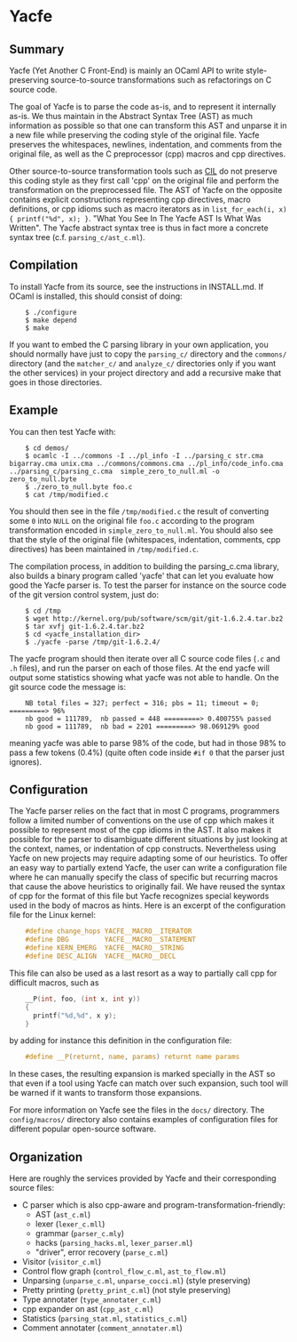Yacfe
=====

Summary
-------

Yacfe (Yet Another C Front-End) is mainly an OCaml API to write
style-preserving source-to-source transformations such as refactorings
on C source code.

The goal of Yacfe is to parse the code as-is, and to represent it
internally as-is. We thus maintain in the Abstract Syntax Tree (AST)
as much information as possible so that one can transform this AST and
unparse it in a new file while preserving the coding style of the
original file. Yacfe preserves the whitespaces, newlines, indentation,
and comments from the original file, as well as the C preprocessor
(cpp) macros and cpp directives.

Other source-to-source transformation tools such as
[CIL](http://manju.cs.berkeley.edu/cil/) do not preserve this coding style
as they first call 'cpp' on the original file and perform the
transformation on the preprocessed file. The AST of Yacfe on the
opposite contains explicit constructions representing cpp directives,
macro definitions, or cpp idioms such as macro iterators as in
`list_for_each(i, x) { printf("%d", x); }`. "What You See In The Yacfe
AST Is What Was Written". The Yacfe abstract syntax tree is thus in
fact more a concrete syntax tree (c.f. `parsing_c/ast_c.ml`).

Compilation
-----------

To install Yacfe from its source, see the instructions in INSTALL.md.
If OCaml is installed, this should consist of doing:

```
    $ ./configure
    $ make depend
    $ make
```

If you want to embed the C parsing library in your own application,
you should normally have just to copy the `parsing_c/` directory and the
`commons/` directory (and the `matcher_c/` and `analyze_c/` directories
only if you want the other services) in your project directory and add a
recursive make that goes in those directories.

Example
-------

You can then test Yacfe with:

```
    $ cd demos/
    $ ocamlc -I ../commons -I ../pl_info -I ../parsing_c str.cma bigarray.cma unix.cma ../commons/commons.cma ../pl_info/code_info.cma ../parsing_c/parsing_c.cma  simple_zero_to_null.ml -o zero_to_null.byte
    $ ./zero_to_null.byte foo.c
    $ cat /tmp/modified.c
```

You should then see in the file `/tmp/modified.c` the result of
converting some `0` into `NULL` on the original file `foo.c`
according to the program transformation encoded in `simple_zero_to_null.ml`.
You should also see that the style of the original file (whitespaces,
indentation, comments, cpp directives) has been maintained in
`/tmp/modified.c`.

The compilation process, in addition to building the parsing_c.cma library,
also builds a binary program called 'yacfe' that can let you evaluate
how good the Yacfe parser is. To test the parser for instance on the
source code of the git version control system, just do:

```
    $ cd /tmp
    $ wget http://kernel.org/pub/software/scm/git/git-1.6.2.4.tar.bz2
    $ tar xvfj git-1.6.2.4.tar.bz2
    $ cd <yacfe_installation_dir>
    $ ./yacfe -parse /tmp/git-1.6.2.4/
```

The yacfe program should then iterate over all C source code files
(`.c` and `.h` files), and run the parser on each of those files. At the
end yacfe will output some statistics showing what yacfe was not
able to handle. On the git source code the message is:

```
    NB total files = 327; perfect = 316; pbs = 11; timeout = 0; =========> 96%
    nb good = 111789,  nb passed = 448 =========> 0.400755% passed
    nb good = 111789,  nb bad = 2201 =========> 98.069129% good
```

meaning yacfe was able to parse 98% of the code, but had in those 98%
to pass a few tokens (0.4%) (quite often code inside `#if 0` that the
parser just ignores).

Configuration
-------------

The Yacfe parser relies on the fact that in most C programs,
programmers follow a limited number of conventions on the use of cpp
which makes it possible to represent most of the cpp idioms
in the AST. It also makes it possible for the parser to disambiguate
different situations by just looking at the context, names, or
indentation of cpp constructs. Nevertheless using Yacfe on new
projects may require adapting some of our heuristics. To offer an easy
way to partially extend Yacfe, the user can write a configuration file
where he can manually specify the class of specific but recurring
macros that cause the above heuristics to originally fail. We have
reused the syntax of cpp for the format of this file but Yacfe
recognizes special keywords used in the body of macros as hints.
Here is an excerpt of the configuration file for the Linux kernel:

```c
    #define change_hops YACFE__MACRO__ITERATOR
    #define DBG         YACFE__MACRO__STATEMENT
    #define KERN_EMERG  YACFE__MACRO__STRING
    #define DESC_ALIGN  YACFE__MACRO__DECL
```

This file can also be used as a last resort as a way
to partially call cpp for difficult macros, such as

```c
    __P(int, foo, (int x, int y))
    {
      printf("%d,%d", x y);
    }
```

by adding for instance this definition in the configuration file:

```c
    #define __P(returnt, name, params) returnt name params
```

In these cases, the resulting expansion is marked specially in the AST
so that even if a tool using Yacfe can match over such expansion, such
tool will be warned if it wants to transform those expansions.

For more information on Yacfe see the files in the `docs/` directory.
The `config/macros/` directory also contains examples of configuration
files for different popular open-source software.

Organization
------------

Here are roughly the services provided by Yacfe and their corresponding
source files:

 * C parser which is also cpp-aware and program-transformation-friendly:
     * AST    (`ast_c.ml`)
     * lexer  (`lexer_c.mll`)
     * grammar (`parser_c.mly`)
     * hacks   (`parsing_hacks.ml`, `lexer_parser.ml`)
     * "driver", error recovery (`parse_c.ml`)
 * Visitor (`visitor_c.ml`)
 * Control flow graph (`control_flow_c.ml`, `ast_to_flow.ml`)
 * Unparsing (`unparse_c.ml`, `unparse_cocci.ml`) (style preserving)
 * Pretty printing (`pretty_print_c.ml`)        (not style preserving)
 * Type annotater (`type_annotater_c.ml`)
 * cpp expander on ast (`cpp_ast_c.ml`)
 * Statistics (`parsing_stat.ml`, `statistics_c.ml`)
 * Comment annotater (`comment_annotater.ml`)
